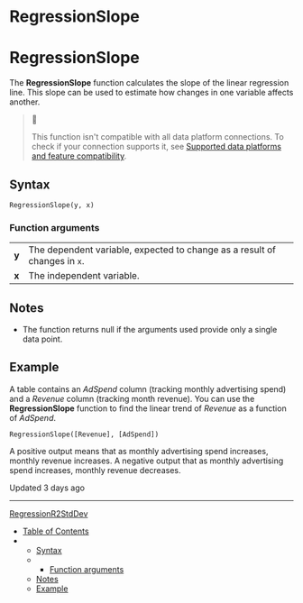 # RegressionSlope

# RegressionSlope

The **RegressionSlope** function calculates the slope of the linear regression line. This slope can be used to estimate how changes in one variable affects another.

> 📘
>
> This function isn't compatible with all data platform connections. To check if your connection supports it, see [Supported data platforms and feature compatibility](/docs/region-warehouse-and-feature-support#supported-data-platforms-and-feature-compatibility).

## Syntax

```
RegressionSlope(y, x)
```

### Function arguments

|  |  |
| --- | --- |
| **y** | The dependent variable, expected to change as a result of changes in `x`. |
| **x** | The independent variable. |

## Notes

* The function returns null if the arguments used provide only a single data point.

## Example

A table contains an *AdSpend* column (tracking monthly advertising spend) and a *Revenue* column (tracking month revenue). You can use the **RegressionSlope** function to find the linear trend of *Revenue* as a function of *AdSpend*.

```
RegressionSlope([Revenue], [AdSpend])
```

A positive output means that as monthly advertising spend increases, monthly revenue increases. A negative output that as monthly advertising spend increases, monthly revenue decreases.

Updated 3 days ago

---

[RegressionR2](/docs/regressionr2)[StdDev](/docs/stddev)

* [Table of Contents](#)
* + [Syntax](#syntax)
  + - [Function arguments](#function-arguments)
  + [Notes](#notes)
  + [Example](#example)